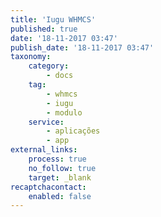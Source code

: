 ```yaml
---
title: 'Iugu WHMCS'
published: true
date: '18-11-2017 03:47'
publish_date: '18-11-2017 03:47'
taxonomy:
    category:
        - docs
    tag:
        - whmcs
        - iugu
        - modulo
    service:
        - aplicações
        - app
external_links:
    process: true
    no_follow: true
    target: _blank
recaptchacontact:
    enabled: false
---
```


